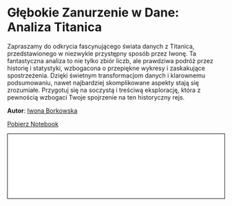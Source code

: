 
# Głębokie Zanurzenie w Dane: Analiza Titanica

Zapraszamy do odkrycia fascynującego świata danych z Titanica, przedstawionego w niezwykle przystępny sposób przez Iwonę. Ta fantastyczna analiza to nie tylko zbiór liczb, ale prawdziwa podróż przez historię i statystyki, wzbogacona o przepiękne wykresy i zaskakujące spostrzeżenia. Dzięki świetnym transformacjom danych i klarownemu podsumowaniu, nawet najbardziej skomplikowane aspekty stają się zrozumiałe. Przygotuj się na soczystą i treściwą eksplorację, która z pewnością wzbogaci Twoje spojrzenie na ten historyczny rejs.

**Autor**: [Iwona Borkowska](/od-zera-do-ai-portfolio/uczestnicy/iwona_borkowska)

<a href="titanic.ipynb" class="md-button md-button--primary">Pobierz Notebook</a>

<iframe
    id="content"
    src="titanic.html"
    width="100%"
    style="border:1px solid black;overflow:hidden;"
></iframe>
<script>
function resizeIframeToFitContent(iframe) {
    iframe.style.height = (iframe.contentWindow.document.documentElement.scrollHeight + 50) + "px";
    iframe.contentDocument.body.style["overflow"] = 'hidden';
}
window.addEventListener('load', function() {
    var iframe = document.getElementById('content');
    resizeIframeToFitContent(iframe);
});
window.addEventListener('resize', function() {
    var iframe = document.getElementById('content');
    resizeIframeToFitContent(iframe);
});
</script>
